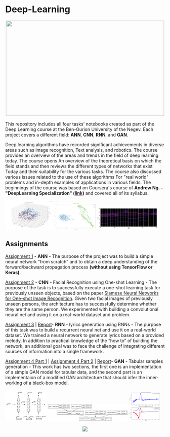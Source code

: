 # Deep-Learning

<p align="center">
<img src="https://miro.medium.com/max/1018/1*I5O6NX_DIKYI1VBuLfX77Q.jpeg"  width="500" height="300">
</p>

This repository includes all four tasks' notebooks created as part of the Deep Learning course at the Ben-Gurion University of the Negev.
Each project covers a different field: **ANN**, **CNN**, **RNN**, and **GAN**.


Deep learning algorithms have recorded significant achievements in diverse areas such as image recognition, Text analysis, and robotics. The course provides an overview of the areas and trends in the field of deep learning today. The course opens An overview of the theoretical basis on which the field stands and then reviews the different types of networks that exist Today and their suitability for the various tasks. The course also discussed various issues related to the use of these algorithms For "real world" problems and in-depth examples of applications in various fields. The beginnings of the course was based on Coursera's course of **Andrew Ng. - "DeepLearning Specialization" ([link](https://www.coursera.org/specializations/deep-learning))** and covered all of its syllabus.

<p float="left">
  <img src="Media/ass4_6.png" width=30% />
  <img src="Media/ass4_11.png" width=26% />
  <img src="Media/ass3_2.png" width=38% />
</p>

## Assignments

[Assignment 1](Assignments/Ass1.ipynb) - **ANN** - The purpose of the project was to build a simple neural network “from scratch” and to obtain a deep understanding of the forward/backward propagation process **(without using TensorFlow or Keras)**.

[Assignment 2](Assignments/Ass2_submission.ipynb) - **CNN** - Facial Recognition using One-shot Learning - The purpose of the task is to successfully execute a one-shot learning task for previously unseen objects, based on the paper [Siamese Neural Networks for One-shot Image Recognition](https://www.cs.cmu.edu/~rsalakhu/papers/oneshot1.pdf). Given two facial images of previously unseen persons, the architecture has to successfully determine whether they are the same person. We experimented with building a convolutional neural net and using it on a real-world dataset and problem.

[Assignment 3](Assignments/Ass3_LSTM_highRAM.ipynb) | [Report](Assignments/Assignment_3.pdf)- **RNN** - lyrics generation using RNNs - The purpose of this task was to build a recurrent neural net and use it on a real-world dataset. We trained a neural network to generate lyrics based on a provided melody. In addition to practical knowledge of the “how to” of building the network, an additional goal was to face the challenge of integrating different sources of information into a single framework.

[Assignment 4 Part 1](Assignments/Ass4_Part_1.ipynb) | [Assignment 4 Part 2](Assignments/Ass4_Part_2.ipynb) | [Report](Assignments/Assignment_4_-_Report.pdf)- **GAN** - Tabular samples generation - This work has two sections, the first one is an implementation of a simple GAN model for tabular data, and the second part is an implementaion of a modified GAN architecture that should infer the inner-working of a black-box model. 

<p float="left">
  
  <img src="Media/ass2.png" width=26% />
  <img src="Media/ass4_9.png" width=50% />
  <img src="Media/ass4_2.png" width=20% />
</p>
<!---
  <img src="Media/ass4_7.png" width=20% />
  <img src="Media/ass4_8.png" width=20% />
  <img src="Media/ass3.png" width=20% />
  <img src="Media/ass4_10.png" width=20% />
--->

<p align="center">
<img src="https://in.bgu.ac.il/marketing/DocLib/Pages/graphics/heb-en-arabic-logo-small.png">
</p>
